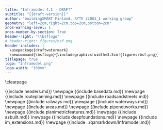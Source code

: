 ```yaml
---
title: "Inframodel 4.1 - DRAFT"
subtitle: "{{draft-version}}"
author: "buildingSMART Finland, RYTV 22003_1 working group"
geometry: "left=2cm,right=2cm,top=2cm,bottom=2cm"
xnos-warning-level: 1
xnos-number-by-section: True
header-right: "\\bsflogo"
# header-right: figures/bsf.png
header-includes: |
  \usepackage{draftwatermark}
  \newcommand{\bsflogo}{\includegraphics[width=3.5cm]{figures/bsf.png}}
titlepage: true
logo: "inframodel.png"
logo-width: "100mm"
---
```

\clearpage

{{include headers.md}}
\newpage
{{include basedata.md}}
\newpage
{{include routeplanning.md}}
\newpage
{{include roadsandstreets.md}}
\newpage
{{include railways.md}}
\newpage
{{include waterways.md}}
\newpage
{{include areas.md}}
\newpage
{{include pipenetworks.md}}
\newpage
{{include planimetricfeatures.md}}
\newpage
{{include asbuilt.md}}
\newpage
{{include deepfoundations.md}}
\newpage
{{include im_extensions.md}}
\newpage
{{include ../qamarkdown/Inframodel.md}}